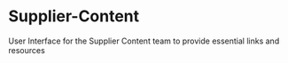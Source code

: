 # Supplier-Content
User Interface for the Supplier Content team to provide essential links and resources
